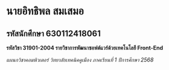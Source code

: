 # นายอิทธิพล สมเสมอ 
## รหัสนักศึกษา 630112418061

**รหัสวิชา 31901-2004 รายวิชาการพัฒนาซอฟต์แวร์ด้วยเทคโนโลยี Front-End**

*แผนกวิชาคอมพิวเตอร์ วิทยาลัยเทคนิคคูเมือง ภาคเรียนที่ 1 ปีการศึกษา 2568*